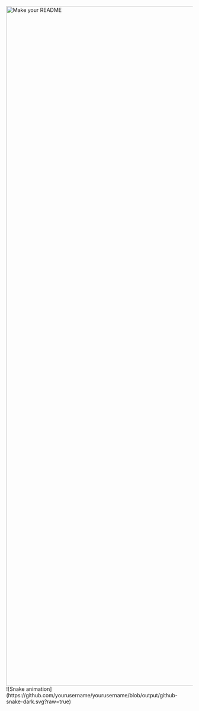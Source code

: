 <img width="1834" alt="Make your README" src="https://github.com/iamfaliqhh/iamfaliqhh/assets/89394027/aa010e62-4a64-4a41-b6c5-6f55d5b8b705">
![Snake animation](https://github.com/yourusername/yourusername/blob/output/github-snake-dark.svg?raw=true)
